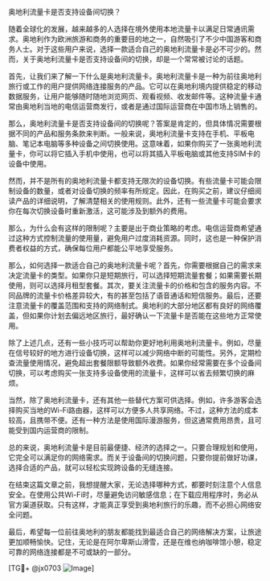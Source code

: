 奥地利流量卡是否支持设备间切换？

随着全球化的发展，越来越多的人选择在境外使用本地流量卡以满足日常通讯需求。奥地利作为欧洲旅游和商务的重要目的地之一，自然吸引了不少中国游客和商务人士。对于这些用户来说，选择一款适合自己的奥地利流量卡是必不可少的。然而，关于奥地利流量卡是否支持设备间的切换，却是一个常常被讨论的话题。

首先，让我们来了解一下什么是奥地利流量卡。奥地利流量卡是一种为前往奥地利旅行或工作的用户提供网络连接服务的产品。它可以在奥地利境内提供稳定的移动数据服务，让用户能够随时随地浏览网页、观看视频、收发邮件等。这种流量卡通常由奥地利当地的电信运营商发行，或者是通过国际运营商在中国市场上销售的。

那么，奥地利流量卡是否支持设备间的切换呢？答案是肯定的，但具体情况需要根据不同的产品和服务条款来判断。一般来说，奥地利流量卡支持在手机、平板电脑、笔记本电脑等多种设备之间切换使用。这意味着，如果你购买了一张奥地利流量卡，你可以将它插入手机中使用，也可以将其插入平板电脑或其他支持SIM卡的设备中使用。

然而，并不是所有的奥地利流量卡都支持无限次的设备切换。有些流量卡可能会限制设备的数量，或者对设备切换的频率有所规定。因此，在购买之前，建议仔细阅读产品的详细说明，了解清楚相关的使用规则。此外，还有一些流量卡可能会要求你在每次切换设备时重新激活，这可能涉及到额外的费用。

那么，为什么会有这样的限制呢？主要是出于商业策略的考虑。电信运营商希望通过这种方式控制流量的使用量，避免用户过度消耗资源。同时，这也是一种保护消费者权益的方式，确保每位用户都能公平地享受服务。

那么，如何选择一款适合自己的奥地利流量卡呢？首先，你需要根据自己的需求来决定流量卡的类型。如果你只是短期旅行，可以选择短期流量套餐；如果需要长期使用，则可以选择月租型套餐。其次，要关注流量卡的价格和包含的服务内容。不同品牌的流量卡价格差异较大，有的甚至包括了语音通话和短信服务。最后，还要注意流量卡的覆盖范围和支持的网络制式。奥地利的大部分地区都有良好的网络覆盖，但如果你计划去偏远地区旅行，最好确认一下流量卡是否能在这些地方正常使用。

除了上述几点，还有一些小技巧可以帮助你更好地利用奥地利流量卡。例如，尽量在信号较好的地方进行设备切换，这样可以减少网络中断的可能性。另外，定期检查流量使用情况，避免超出套餐限额导致额外收费。如果你经常需要在多个设备间切换，可以考虑购买一张支持多设备使用的流量卡，这样可以省去频繁切换的麻烦。

当然，除了奥地利流量卡，还有其他一些替代方案可供选择。例如，许多游客会选择购买当地的Wi-Fi路由器，这样可以方便多人共享网络。不过，这种方法的成本较高，且携带不便。还有一种方法是使用国际漫游服务，但这通常费用昂贵，且可能受到国内运营商的限制。

总的来说，奥地利流量卡是目前最便捷、经济的选择之一。只要合理规划和使用，它完全可以满足你的网络需求。而关于设备间的切换问题，只要你提前做好功课，选择合适的产品，就可以轻松实现跨设备的无缝连接。

在结束这篇文章之前，我想提醒大家，无论选择哪种方式，都要时刻注意个人信息安全。在使用公共Wi-Fi时，尽量避免访问敏感信息；在下载应用程序时，务必从官方渠道获取。只有这样，才能真正享受到奥地利旅行的乐趣，而不必担心网络安全问题。

最后，希望每一位前往奥地利的朋友都能找到最适合自己的网络解决方案，让旅途更加顺畅愉快。记住，无论是在阿尔卑斯山滑雪，还是在维也纳咖啡馆小憩，稳定可靠的网络连接都是不可或缺的一部分。

[TG💪+ @jx0703 ![Image](https://github.com/user-attachments/assets/dbca1d08-cadb-493c-b0ec-ad6f7a83f270)]